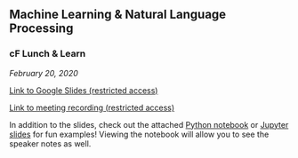 ## Machine Learning & Natural Language Processing
### cF Lunch & Learn
*February 20, 2020*

[Link to Google Slides (restricted access)](https://docs.google.com/presentation/d/1SCRxbgJb9Xx6XrZqxHxS2Q4dU6viDV-29rUaiKeVex0/edit?usp=sharing)

[Link to meeting recording (restricted access)]()

In addition to the slides, check out the attached [Python notebook](02-20-20_ML_NLP_Examples.ipynb) or [Jupyter slides](02-20-20_ML_NLP_Examples.slides.html) for fun examples! Viewing the notebook will allow you to see the speaker notes as well.
